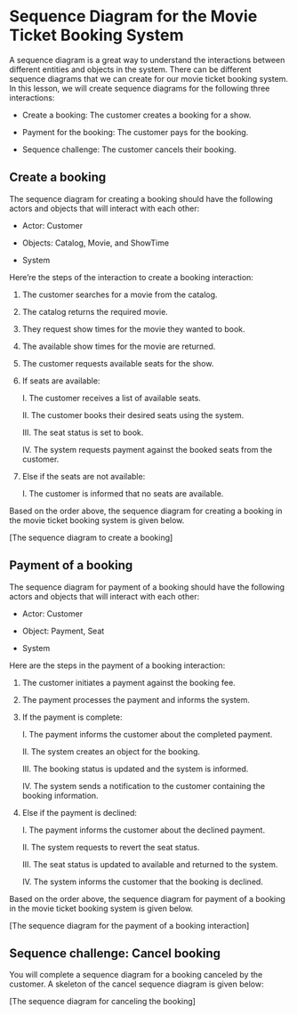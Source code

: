 # Sequence Diagram for the Movie Ticket Booking System

A sequence diagram is a great way to understand the interactions between different entities and objects in the system. There can be different sequence diagrams that we can create for our movie ticket booking system. In this lesson, we will create sequence diagrams for the following three interactions:

- Create a booking: The customer creates a booking for a show.

- Payment for the booking: The customer pays for the booking.

- Sequence challenge: The customer cancels their booking.

## Create a booking
The sequence diagram for creating a booking should have the following actors and objects that will interact with each other:

- Actor: Customer

- Objects: Catalog, Movie, and ShowTime

- System

Here’re the steps of the interaction to create a booking interaction:

1. The customer searches for a movie from the catalog.

2. The catalog returns the required movie.

3. They request show times for the movie they wanted to book.

4. The available show times for the movie are returned.

5. The customer requests available seats for the show.

6. If seats are available:

    I. The customer receives a list of available seats.

    II. The customer books their desired seats using the system.

    III. The seat status is set to book.

    IV. The system requests payment against the booked seats from the customer.

7. Else if the seats are not available:

    I. The customer is informed that no seats are available.

Based on the order above, the sequence diagram for creating a booking in the movie ticket booking system is given below.

[The sequence diagram to create a booking]

## Payment of a booking
The sequence diagram for payment of a booking should have the following actors and objects that will interact with each other:

- Actor: Customer

- Object: Payment, Seat

- System

Here are the steps in the payment of a booking interaction:

1. The customer initiates a payment against the booking fee.

2. The payment processes the payment and informs the system.

3. If the payment is complete:

    I. The payment informs the customer about the completed payment.

    II. The system creates an object for the booking.

    III. The booking status is updated and the system is informed.

    IV. The system sends a notification to the customer containing the booking information.

4. Else if the payment is declined:

    I. The payment informs the customer about the declined payment.

    II. The system requests to revert the seat status.

    III. The seat status is updated to available and returned to the system.

    IV. The system informs the customer that the booking is declined.

Based on the order above, the sequence diagram for payment of a booking in the movie ticket booking system is given below.

[The sequence diagram for the payment of a booking interaction]

## Sequence challenge: Cancel booking
You will complete a sequence diagram for a booking canceled by the customer. A skeleton of the cancel sequence diagram is given below:

[The sequence diagram for canceling the booking]

